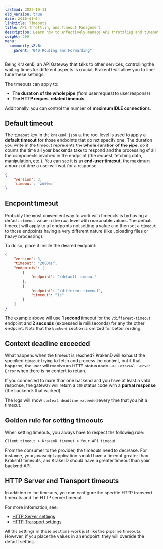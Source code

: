```yaml
---
lastmod: 2022-10-11
old_version: true
date: 2018-01-04
linktitle: Timeouts
title: API Throttling and Timeout Management
description: Learn how to effectively manage API throttling and timeouts with KrakenD API Gateway to ensure optimal performance and prevent abuse
weight: 200
menu:
  community_v2.6:
    parent: "040 Routing and Forwarding"
---
```


Being KrakenD, an API Gateway that talks to other services, controlling the waiting times for different aspects is crucial. KrakenD will allow you to fine-tune these settings.

The timeouts can apply to:

- **The duration of the whole pipe** (from user request to user response)
- **The HTTP request related timeouts**

Additionally, you can control the number of [**maximum IDLE connections**](/docs/v2.6/service-settings/http-transport-settings/).

## Default timeout
The `timeout` key in the `krakend.json` at the root level is used to apply a **default timeout** for those endpoints that do not specify one. The duration you write in the timeout represents the **whole duration of the pipe**, so it counts the time all your backends take to respond and the processing of all the components involved in the endpoint (the request, fetching data, manipulation, etc.). You can see it is an **end-user timeout**, the maximum amount of time a user will wait for a response.

```json
{
    "version": 3,
    "timeout": "2000ms"
}
```
## Endpoint timeout
Probably the most convenient way to work with timeouts is by having a default `timeout` value in the root level with reasonable values. The default timeout will apply to all endpoints not setting a value and then set a `timeout` to those endpoints having a very different nature (like uploading files or heavy processing).

To do so, place it inside the desired endpoint:

```json
{
    "version": 3,
    "timeout": "2000ms",
    "endpoints": [
        {
            "endpoint": "/default-timeout"
        },
        {
            "endpoint": "/different-timeout",
            "timeout": "1s"
        }
    ]
}
```

The example above will use **1 second** timeout for the `/different-timeout` endpoint and **2 seconds** (expressed in milliseconds) for any the other endpoint. Note that the `backend` section is omitted for better reading.

## Context deadline exceeded
What happens when the timeout is reached? KrakenD will exhaust the specified `timeout` trying to fetch and process the content, but if that happens, the user will receive an HTTP status code `500 Internal Server Error` when there is no content to return.

If you connected to more than one backend and you have at least a valid response, the gateway will return a `200` status code with a **partial response** (the backends that worked)

The logs will show `context deadline exceeded` every time that you hit a timeout.

## Golden rule for setting timeouts
When setting timeouts, you always have to respect the following rule:

```
Client timeout > KrakenD timeout > Your API timeout
```

From the consumer to the provider, the timeouts need to decrease. For instance, your javascript application should have a timeout greater than KrakenD timeouts, and KrakenD should have a greater timeout than your backend API.

## HTTP Server and Transport timeouts
In addition to the timeouts, you can configure the specific HTTP transport timeouts and the HTTP server timeout.

For more information, see:

- [HTTP Server settings](/docs/v2.6/service-settings/http-server-settings/)
- [HTTP Transport settings](/docs/v2.6/service-settings/http-transport-settings/)

All the settings in these sections work just like the pipeline timeouts. However, if you place the values in an endpoint, they will override the default setting.
